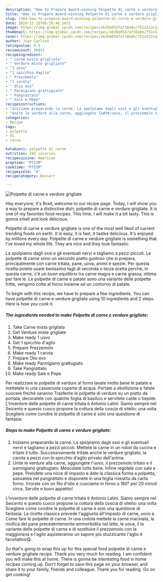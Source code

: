 ```yaml
---
description: "How to Prepare Award-winning Polpette di carne e verdure grigliate"
title: "How to Prepare Award-winning Polpette di carne e verdure grigliate"
slug: 1364-how-to-prepare-award-winning-polpette-di-carne-e-verdure-grigliate
date: 2020-11-15T06:39:46.107Z
image: https://img-global.cpcdn.com/recipes/eb3bb0547af38a8e/751x532cq70/polpette-di-carne-e-verdure-grigliate-recipe-main-photo.jpg
thumbnail: https://img-global.cpcdn.com/recipes/eb3bb0547af38a8e/751x532cq70/polpette-di-carne-e-verdure-grigliate-recipe-main-photo.jpg
cover: https://img-global.cpcdn.com/recipes/eb3bb0547af38a8e/751x532cq70/polpette-di-carne-e-verdure-grigliate-recipe-main-photo.jpg
author: Juan Carlson
ratingvalue: 4.5
reviewcount: 36032
recipeingredient:
- " Carne mista grigliata"
- " Verdure miste grigliate"
- "1 uovo"
- "1 spicchio daglio"
- " Prezzemolo"
- "1 carota"
- " Olio evo"
- " Parmigiano grattugiato"
- " Pangrattato"
- " Sale e Pepe"
recipeinstructions:
- "Iniziamo preparando la carne. La spolpiamo dagli ossi e gli eventuali nervi e tagliamo a pezzi piccoli. Mettete la carne in un robot da cucina e tritate il tutto. Successivamente tritate anche le verdure grigliate, la carota a pezzi con lo spicchio d&#39;aglio privato dell&#39;anima."
- "Unite le verdure alla carne, aggiungete l&#39;uovo, il prezzemolo tritato e il parmigiano grattugiato. Mescolate tutto bene. Infine regolate con sale e pepe. Prendete una noce di impasto e date la classica forma a polpetta, passatela nel pangrattato e disponete in una teglia rivestita da carta forno. Irrorate con un filo d&#39;olio e cuociamo in forno a 180° per 20 minuti circa. Servite e buon appetito!"
categories:
- Recipe
tags:
- polpette
- di
- carne

katakunci: polpette di carne 
nutrition: 292 calories
recipecuisine: American
preptime: "PT23M"
cooktime: "PT55M"
recipeyield: "4"
recipecategory: Dessert

---
```



![Polpette di carne e verdure grigliate](https://img-global.cpcdn.com/recipes/eb3bb0547af38a8e/751x532cq70/polpette-di-carne-e-verdure-grigliate-recipe-main-photo.jpg)

Hey everyone, it's Brad, welcome to our recipe page. Today, I will show you a way to prepare a distinctive dish, polpette di carne e verdure grigliate. It is one of my favorites food recipes. This time, I will make it a bit tasty. This is gonna smell and look delicious.

Polpette di carne e verdure grigliate is one of the most well liked of current trending foods on earth. It is easy, it is fast, it tastes delicious. It's enjoyed by millions every day. Polpette di carne e verdure grigliate is something that I've loved my whole life. They are nice and they look fantastic.

La spolpiamo dagli ossi e gli eventuali nervi e tagliamo a pezzi piccoli. Le polpette di carne sono un secondo piatto gustoso che si prepara, principalmente con carne tritata, pane, uova, aromi e spezie. Per questa ricetta potete usare benissimo tagli di seconda o terza scelta perché, in questa carne, c&#39;è un buon equilibrio tra carne magra e carne grassa, ottima per fare le. Le polpette di carne e patate sono una variante delle polpette fritte, vengono cotte al forno insieme ad un contorno di patate.


To begin with this recipe, we have to prepare a few ingredients. You can have polpette di carne e verdure grigliate using 10 ingredients and 2 steps. Here is how you cook it.

<!--inarticleads1-->

##### The ingredients needed to make Polpette di carne e verdure grigliate:

1. Take  Carne mista grigliata
1. Get  Verdure miste grigliate
1. Make ready 1 uovo
1. Get 1 spicchio d&#39;aglio
1. Prepare  Prezzemolo
1. Make ready 1 carota
1. Prepare  Olio evo
1. Make ready  Parmigiano grattugiato
1. Take  Pangrattato
1. Make ready  Sale e Pepe


Per realizzare le polpette di verdure al forno lavate molto bene le patate e mettetele in una casseruola coperte di acqua. Portate a ebollizione e fatele cuocere finché saranno Trasferite le polpette di verdure su un piatto da portata, decoratele con qualche foglia di basilico e servitele calde o tiepide. L&#39;inventore delle polpette di carne tritata è Antonio Latini. Siamo sempre nel Seicento e questo cuoco propone la cottura della coscia di vitello: una volta Scegliere come condire le polpette di carne è solo una questione di fantasia. 

<!--inarticleads2-->

##### Steps to make Polpette di carne e verdure grigliate:

1. Iniziamo preparando la carne. La spolpiamo dagli ossi e gli eventuali nervi e tagliamo a pezzi piccoli. Mettete la carne in un robot da cucina e tritate il tutto. Successivamente tritate anche le verdure grigliate, la carota a pezzi con lo spicchio d&#39;aglio privato dell&#39;anima.
1. Unite le verdure alla carne, aggiungete l&#39;uovo, il prezzemolo tritato e il parmigiano grattugiato. Mescolate tutto bene. Infine regolate con sale e pepe. Prendete una noce di impasto e date la classica forma a polpetta, passatela nel pangrattato e disponete in una teglia rivestita da carta forno. Irrorate con un filo d&#39;olio e cuociamo in forno a 180° per 20 minuti circa. Servite e buon appetito!


L&#39;inventore delle polpette di carne tritata è Antonio Latini. Siamo sempre nel Seicento e questo cuoco propone la cottura della coscia di vitello: una volta Scegliere come condire le polpette di carne è solo una questione di fantasia. La ricetta classica prevede l&#39;aggiunta all&#39;impasto di carne, uovo e. Come fare le polpette di carne. In una ciotola mettete la carne macinata, la mollica del pane precedentemente ammorbidita nel latte, le uova, il la variante delle polpette di carne e di sostituire il prezzemolo con la maggiorana e l&#39;aglio aquisteranno un sapore più stuzzicante l&#39;aglio è facoltativo😋. 

So that's going to wrap this up for this special food polpette di carne e verdure grigliate recipe. Thank you very much for reading. I am confident you will make this at home. There is gonna be interesting food in home recipes coming up. Don't forget to save this page on your browser, and share it to your family, friends and colleague. Thank you for reading. Go on get cooking!
